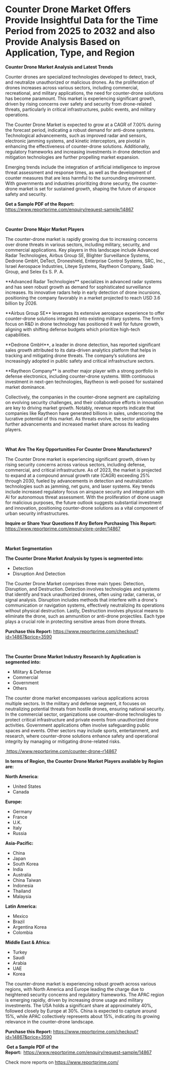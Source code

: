 <p><h1>Counter Drone Market Offers Provide Insightful Data for the Time Period from 2025 to 2032 and also Provide Analysis Based on Application, Type, and Region</h1></p><p><strong>Counter Drone Market Analysis and Latest Trends</strong></p>
<p><p>Counter drones are specialized technologies developed to detect, track, and neutralize unauthorized or malicious drones. As the proliferation of drones increases across various sectors, including commercial, recreational, and military applications, the need for counter-drone solutions has become paramount. This market is experiencing significant growth, driven by rising concerns over safety and security from drone-related threats, particularly in critical infrastructures, public events, and military operations.</p><p>The Counter Drone Market is expected to grow at a CAGR of 7.00% during the forecast period, indicating a robust demand for anti-drone systems. Technological advancements, such as improved radar and sensors, electronic jamming systems, and kinetic interceptors, are pivotal in enhancing the effectiveness of counter-drone solutions. Additionally, regulatory frameworks and increasing investments in drone detection and mitigation technologies are further propelling market expansion. </p><p>Emerging trends include the integration of artificial intelligence to improve threat assessment and response times, as well as the development of counter measures that are less harmful to the surrounding environment. With governments and industries prioritizing drone security, the counter-drone market is set for sustained growth, shaping the future of airspace safety and security.</p></p>
<p><strong>Get a Sample PDF of the Report:&nbsp;</strong> <a href="https://www.reportprime.com/enquiry/request-sample/14867?utm_campaign=2937&utm_medium=2&utm_source=Github&utm_content=ia&utm_term=20032025&utm_id=counter-drone">https://www.reportprime.com/enquiry/request-sample/14867</a></p>
<p>&nbsp;</p>
<p><strong>Counter Drone Major Market Players</strong></p>
<p><p>The counter-drone market is rapidly growing due to increasing concerns over drone threats in various sectors, including military, security, and commercial applications. Key players in this landscape include Advanced Radar Technologies, Airbus Group SE, Blighter Surveillance Systems, Dedrone GmbH, DeTect, Droneshield, Enterprise Control Systems, SRC, Inc., Israel Aerospace Industries, Liteye Systems, Raytheon Company, Saab Group, and Selex Es S. P. A.</p><p>**Advanced Radar Technologies** specializes in advanced radar systems and has seen robust growth as demand for sophisticated surveillance increases. Its innovative radars help in early detection of drone incursions, positioning the company favorably in a market projected to reach USD 3.6 billion by 2026.</p><p>**Airbus Group SE** leverages its extensive aerospace experience to offer counter-drone solutions integrated into existing military systems. The firm’s focus on R&D in drone technology has positioned it well for future growth, aligning with shifting defense budgets which prioritize high-tech capabilities.</p><p>**Dedrone GmbH**, a leader in drone detection, has reported significant sales growth attributed to its data-driven analytics platform that helps in tracking and mitigating drone threats. The company’s solutions are increasingly adopted in public safety and critical infrastructure sectors.</p><p>**Raytheon Company** is another major player with a strong portfolio in defense electronics, including counter-drone systems. With continuous investment in next-gen technologies, Raytheon is well-poised for sustained market dominance.</p><p>Collectively, the companies in the counter-drone segment are capitalizing on evolving security challenges, and their collaborative efforts in innovation are key to driving market growth. Notably, revenue reports indicate that companies like Raytheon have generated billions in sales, underscoring the lucrative potential of this market. As threats evolve, the sector anticipates further advancements and increased market share across its leading players.</p></p>
<p>&nbsp;</p>
<p><strong>What Are The Key Opportunities For Counter Drone Manufacturers?</strong></p>
<p><p>The Counter Drone market is experiencing significant growth, driven by rising security concerns across various sectors, including defense, commercial, and critical infrastructure. As of 2023, the market is projected to expand at a compound annual growth rate (CAGR) exceeding 25% through 2030, fueled by advancements in detection and neutralization technologies such as jamming, net guns, and laser systems. Key trends include increased regulatory focus on airspace security and integration with AI for autonomous threat assessment. With the proliferation of drone usage for malicious purposes, the future outlook suggests substantial investment and innovation, positioning counter-drone solutions as a vital component of urban security infrastructures.</p></p>
<p><strong>Inquire or Share Your Questions If Any Before Purchasing This Report:</strong> <a href="https://www.reportprime.com/enquiry/pre-order/14867?utm_campaign=2937&utm_medium=2&utm_source=Github&utm_content=ia&utm_term=20032025&utm_id=counter-drone">https://www.reportprime.com/enquiry/pre-order/14867</a></p>
<p>&nbsp;</p>
<p><strong>Market Segmentation</strong></p>
<p><strong>The Counter Drone Market Analysis by types is segmented into:</strong></p>
<p><ul><li>Detection </li><li>Disruption And Detection</li></ul></p>
<p><p>The Counter Drone Market comprises three main types: Detection, Disruption, and Destruction. Detection involves technologies and systems that identify and track unauthorized drones, often using radar, cameras, or signal analysis. Disruption includes methods that interfere with a drone's communication or navigation systems, effectively neutralizing its operations without physical destruction. Lastly, Destruction involves physical means to eliminate the drone, such as ammunition or anti-drone projectiles. Each type plays a crucial role in protecting sensitive areas from drone threats.</p></p>
<p><strong>Purchase this Report:&nbsp;</strong><a href="https://www.reportprime.com/checkout?id=14867&price=3590&utm_campaign=2937&utm_medium=2&utm_source=Github&utm_content=ia&utm_term=20032025&utm_id=counter-drone">https://www.reportprime.com/checkout?id=14867&price=3590</a></p>
<p>&nbsp;</p>
<p><strong>The Counter Drone Market Industry Research by Application is segmented into:</strong></p>
<p><ul><li>Military & Defense</li><li>Commercial</li><li>Government</li><li>Others</li></ul></p>
<p><p>The counter drone market encompasses various applications across multiple sectors. In the military and defense segment, it focuses on neutralizing potential threats from hostile drones, ensuring national security. In the commercial sector, organizations use counter-drone technologies to protect critical infrastructure and private events from unauthorized drone activities. Government applications often involve safeguarding public spaces and events. Other sectors may include sports, entertainment, and research, where counter-drone solutions enhance safety and operational integrity by managing or mitigating drone-related risks.</p></p>
<p><a href="https://www.reportprime.com/counter-drone-r14867?utm_campaign=2937&utm_medium=2&utm_source=Github&utm_content=ia&utm_term=20032025&utm_id=counter-drone">&nbsp;https://www.reportprime.com/counter-drone-r14867</a></p>
<p><strong>In terms of Region, the Counter Drone Market Players available by Region are:</strong></p>
<p>
    <p> <strong> North America: </strong>
        <ul>
            <li>United States</li>
            <li>Canada</li>
        </ul>
        </p> 
    <p> <strong> Europe: </strong>
        <ul>
            <li>Germany</li>
            <li>France</li>
            <li>U.K.</li>
            <li>Italy</li>
            <li>Russia</li>
        </ul>
        </p> 
    <p> <strong> Asia-Pacific: </strong>
        <ul>
            <li>China</li>
            <li>Japan</li>
            <li>South Korea</li>
            <li>India</li>
            <li>Australia</li>
            <li>China Taiwan</li>
            <li>Indonesia</li>
            <li>Thailand</li>
            <li>Malaysia</li>
        </ul>
        </p> 
    <p> <strong> Latin America: </strong>
        <ul>
            <li>Mexico</li>
            <li>Brazil</li>
            <li>Argentina Korea</li>
            <li>Colombia</li>
        </ul>
        </p> 
    <p> <strong> Middle East & Africa: </strong>
        <ul>
            <li>Turkey</li>
            <li>Saudi</li>
            <li>Arabia</li>
            <li>UAE</li>
            <li>Korea</li>
        </ul>
    </p>
    </p>
<p><p>The counter-drone market is experiencing robust growth across various regions, with North America and Europe leading the charge due to heightened security concerns and regulatory frameworks. The APAC region is emerging rapidly, driven by increasing drone usage and military investments. The USA holds a significant share at approximately 40%, followed closely by Europe at 30%. China is expected to capture around 15%, while APAC collectively represents about 15%, indicating its growing relevance in the counter-drone landscape.</p></p>
<p><strong>Purchase this Report: </strong><a href="https://www.reportprime.com/checkout?id=14867&price=3590&utm_campaign=2937&utm_medium=2&utm_source=Github&utm_content=ia&utm_term=20032025&utm_id=counter-drone">https://www.reportprime.com/checkout?id=14867&price=3590</a></p>
<p>&nbsp;<strong>Get a Sample PDF of the Report:&nbsp;&nbsp;</strong><a href="https://www.reportprime.com/enquiry/request-sample/14867?utm_campaign=2937&utm_medium=2&utm_source=Github&utm_content=ia&utm_term=20032025&utm_id=counter-drone">https://www.reportprime.com/enquiry/request-sample/14867</a></p>
<p><strong></strong></p>
<p>Check more reports on <a href="https://www.reportprime.com/?utm_campaign=2937&utm_medium=2&utm_source=Github&utm_content=ia&utm_term=20032025&utm_id=counter-drone">https://www.reportprime.com/</a></p>